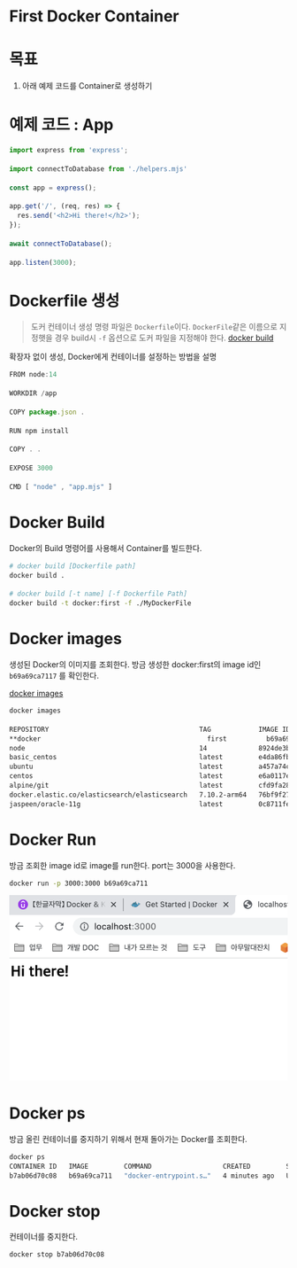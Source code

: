 # First Docker Container

# 목표

1. 아래 예제 코드를 Container로 생성하기

# 예제 코드 : App

```jsx
import express from 'express';

import connectToDatabase from './helpers.mjs'

const app = express();

app.get('/', (req, res) => {
  res.send('<h2>Hi there!</h2>');
});

await connectToDatabase();

app.listen(3000);
```

# Dockerfile 생성

> 도커 컨테이너 생성 명령 파일은 `Dockerfile`이다. `DockerFile`같은 이름으로 지정햇을 경우 build시 `-f` 옵션으로 도커 파일을 지정해야 한다.
[docker build](docker%20build%20de1c4149c52e4d7ea166dcca2f68a2c0.md)
> 

확장자 없이 생성, Docker에게 컨테이너를 설정하는 방법을 설명

```jsx
FROM node:14

WORKDIR /app

COPY package.json .

RUN npm install

COPY . .

EXPOSE 3000

CMD [ "node" , "app.mjs" ]
```

# Docker Build

Docker의 Build 명령어를 사용해서 Container를 빌드한다.

```bash
# docker build [Dockerfile path]
docker build .

# docker build [-t name] [-f Dockerfile Path]
docker build -t docker:first -f ./MyDockerFile
```

# Docker images

생성된 Docker의 이미지를 조회한다. 방금 생성한 docker:first의 image id인 `b69a69ca7117` 를 확인한다.

[docker images](docker%20images%209b37c8f6525b453fb586abba7d60458d.md) 

```bash
docker images

REPOSITORY                                      TAG            IMAGE ID       CREATED         SIZE
**docker                                          first          b69a69ca7117   7 minutes ago   863MB**
node                                            14             8924de3b4855   9 months ago    892MB
basic_centos                                    latest         e4da86fbe9eb   9 months ago    648MB
ubuntu                                          latest         a457a74c9aaa   12 months ago   65.6MB
centos                                          latest         e6a0117ec169   17 months ago   272MB
alpine/git                                      latest         cfd9fa28a348   21 months ago   25.2MB
docker.elastic.co/elasticsearch/elasticsearch   7.10.2-arm64   76bf9f270031   2 years ago     855MB
jaspeen/oracle-11g                              latest         0c8711fe4f0f   7 years ago     281MB
```

# Docker Run

방금 조회한 image id로 image를 run한다. port는 3000을 사용한다.

```bash
docker run -p 3000:3000 b69a69ca711
```

![Untitled](First%20Docker%20Container%20e85bed20b4b9411b955fe5ae368cfd0b/Untitled.png)

# Docker ps

방금 올린 컨테이너를 중지하기 위해서 현재 돌아가는 Docker를 조회한다.  

```bash
docker ps
CONTAINER ID   IMAGE         COMMAND                  CREATED         STATUS         PORTS                                       NAMES
b7ab06d70c08   b69a69ca711   "docker-entrypoint.s…"   4 minutes ago   Up 4 minutes   0.0.0.0:3000->3000/tcp, :::3000->3000/tcp   keen_banzai
```

# Docker stop

컨테이너를 중지한다.

```bash
docker stop b7ab06d70c08
```